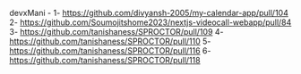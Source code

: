 devxMani - 
1- https://github.com/divyansh-2005/my-calendar-app/pull/104
2- https://github.com/Soumojitshome2023/nextjs-videocall-webapp/pull/84
3- https://github.com/tanishaness/SPROCTOR/pull/109
4- https://github.com/tanishaness/SPROCTOR/pull/110
5- https://github.com/tanishaness/SPROCTOR/pull/116
6- https://github.com/tanishaness/SPROCTOR/pull/118
